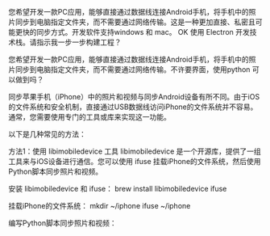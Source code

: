 您希望开发一款PC应用，能够直接通过数据线连接Android手机，将手机中的照片同步到电脑指定文件夹，而不需要通过网络传输。这是一种更加直接、私密且可能更快的同步方式。开发软件支持windows 和 mac。 OK 使用 Electron 开发技术栈。请指示我一步一步构建工程？




您希望开发一款PC应用，能够直接通过数据线连接Android手机，将手机中的照片同步到电脑指定文件夹，而不需要通过网络传输。不许要界面，使用python 可以做到吗？



同步苹果手机（iPhone）中的照片和视频与同步Android设备有所不同。由于iOS的文件系统和安全机制，直接通过USB数据线访问iPhone的文件系统并不容易。通常，您需要使用专门的工具或库来实现这一功能。

以下是几种常见的方法：

方法1：使用 libimobiledevice 工具
libimobiledevice 是一个开源库，提供了一组工具来与iOS设备进行通信。您可以使用 ifuse 挂载iPhone的文件系统，然后使用Python脚本同步照片和视频。

安装 libimobiledevice 和 ifuse：
brew install libimobiledevice ifuse

挂载iPhone的文件系统：
mkdir ~/iphone
ifuse ~/iphone

编写Python脚本同步照片和视频：